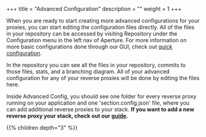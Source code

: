 +++
title = "Advanced Configuration"
description = ""
weight = 1
+++

When you are ready to start creating more advanced configurations for your proxies, you can start editing the configuration files directly. All of the files in your repository can be accessed by visiting Repository under the Configuration menu in the left nav of Aperture. For more information on more basic configurations done through our GUI, check out [quick configuration](/docs/topic-guides/basic-configuration).

In the repository you can see all the files in your repository, commits to those files, stats, and a branching diagram. All of your advanced configuration for any of your reverse proxies will be done by editing the files here.

Inside Advanced Config, you should see one folder for every reverse proxy running on your application and one 'section.config.json' file, where you can add additional reverse proxies to your stack. **If you want to add a new reverse proxy your stack, check out our [guide](/docs/how-to/install-a-new-proxy).**

{{% children depth="3" %}}
